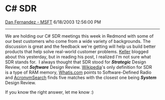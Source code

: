 <div id="page">

# C\# SDR

[Dan Fernandez -
MSFT](https://social.msdn.microsoft.com/profile/Dan%20Fernandez%20-%20MSFT)
6/18/2003 12:56:00 PM

-----

<div id="content">

We are holding our C\# SDR meetings this week in Redmond with some of
our best customers who come from a wide variety of backgrounds. The
discussion is great and the feedback we're getting will help us build
better products that help solve real-world customer problems.
[Keller](http://blogs.gotdotnet.com/briankel/PermaLink.aspx/57427252-ed6f-4eb2-afee-d0ef3b286a58)
blogged about this yesterday, but in reading his post, I realized I'm
not sure what SDR stands for.  I always thought that SDR stood for
***Strategic*** Design Review, not ***Software*** Design Review.
[Wikipedia](http://www.wikipedia.org/)'s only definition for SDR is a
type of RAM memory, [Whatis.com](http://www.whatis.com) points to
Software-Defined Radio and
[AcronymSearch](http://www.acronymsearch.com/) finds five matches with
the closest one being ***System*** Design Review.

If you know the right answer, let me know :)

</div>

</div>

